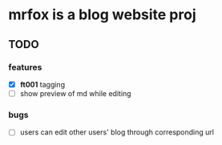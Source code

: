 # mrfox is a blog website proj

## TODO
### features
- [x] **ft001** tagging
- [ ] show preview of md while editing

### bugs
- [ ] users can edit other users' blog through corresponding url
